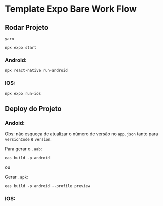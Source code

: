 # Template Expo Bare Work Flow

## Rodar Projeto
```
yarn
```

```
npx expo start
```

### Android:

```
npx react-native run-android
```

### IOS: 
```
npx expo run-ios
```

## Deploy do Projeto

### Andoid:
Obs: não esqueça de atualizar o número de versão no `app.json` tanto para `versionCode` e `version`.

Para gerar o `.aab`:
```
eas build -p android
```

ou

Gerar `.apk`:

```
eas build -p android --profile preview
```

### IOS:
